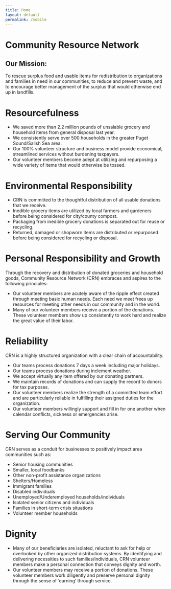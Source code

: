 ```yaml
---
title: Home
layout: default
permalink: /mobile
---
```

# Community Resource Network
## Our Mission:
To rescue surplus food and usable items for redistribution to organizations and families in need in our communities, to reduce and prevent waste, and to encourage better management of the surplus that would otherwise end up in landfills.

# Resourcefulness
- We saved more than 2.2 million pounds of unsalable grocery and household items from general disposal last year.
- We consistently serve over 500 households in the greater Puget Sound/Salish Sea area.
- Our 100% volunteer structure and business model provide economical, streamlined services without burdening taxpayers.
- Our volunteer members become adept at utilizing and repurposing a wide variety of items that would otherwise be tossed.

# Environmental Responsibility
- CRN is committed to the thoughtful distribution of all usable donations that we receive.
- Inedible grocery items are utilized by local farmers and gardeners before being considered for city/county compost.
- Packaging from inedible grocery donations is separated out for reuse or recycling.
- Returned, damaged or shopworn items are distributed or repurposed before being considered for recycling or disposal.

# Personal Responsibility and Growth
Through the recovery and distribution of donated groceries and household goods, Community Resource Network (CRN) embraces and aspires to the following principles:

- Our volunteer members are acutely aware of the ripple effect created through meeting basic human needs. Each need we meet frees up resources for meeting other needs in our community and in the world.
- Many of our volunteer members receive a portion of the donations. These volunteer members show up consistently to work hard and realize the great value of their labor.

# Reliability
CRN is a highly structured organization with a clear chain of accountability.

- Our teams process donations 7 days a week including major holidays.
- Our teams process donations during inclement weather.
- We accept virtually any item offered by our donating partners.
- We maintain records of donations and can supply the record to donors for tax purposes.
- Our volunteer members realize the strength of a committed team effort and are particularly reliable in fulfilling their assigned duties for the organization.
- Our volunteer members willingly support and fill in for one another when calendar conflicts, sickness or emergencies arise.

# Serving Our Community
CRN serves as a conduit for businesses to positively impact area communities such as:

- Senior housing communities
- Smaller, local foodbanks
- Other non-profit assistance organizations
- Shelters/Homeless
- Immigrant families
- Disabled individuals
- Unemployed/Underemployed households/individuals
- Isolated senior citizens and individuals
- Families in short-term crisis situations
- Volunteer member households

# Dignity
- Many of our beneficiaries are isolated, reluctant to ask for help or overlooked by other organized distribution systems. By identifying and delivering necessities to such families/individuals, CRN volunteer members make a personal connection that conveys dignity and worth.
- Our volunteer members may receive a portion of donations. These volunteer members work diligently and preserve personal dignity through the sense of ‘earning’ through service.
